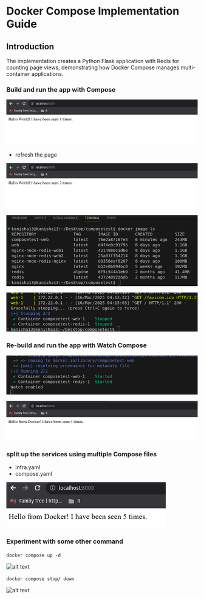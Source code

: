 # Docker Compose Implementation Guide

## Introduction

The implementation creates a Python Flask application with Redis for counting page views, demonstrating how Docker Compose manages multi-container applications.

### Build and run the app with Compose

![alt text](app.png)

- refresh the page

![alt text](app2.png)

![alt text](imagels.png)

![alt text](dockerdown.png)

### Re-build and run the app with Watch Compose

![alt text](watch.png)

![alt text](4times.png)

### split up the services using multiple Compose files

- infra.yaml
- compose.yaml

![alt text](2compose.png)

### Experiment with some other command

``` docker compose up -d ```

![alt text](up-d.png)

``` docker compose stop/ down ```

![alt text](dockerdown2.png)

